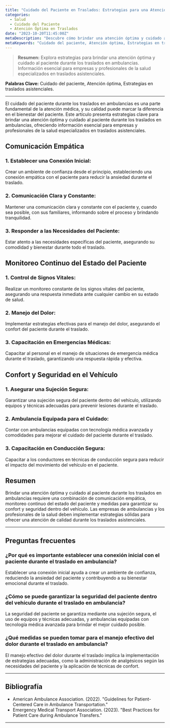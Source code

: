 ```yaml
---
title: "Cuidado del Paciente en Traslados: Estrategias para una Atención Óptima"
categories:
  - Salud
  - Cuidado del Paciente
  - Atención Óptima en Traslados
date: "2023-10-20T11:45:00Z"
metaDescription: "Descubre cómo brindar una atención óptima y cuidado al paciente durante los traslados en ambulancias. Información esencial para empresas y profesionales de la salud especializados en traslados asistenciales."
metaKeywords: "Cuidado del paciente, Atención óptima, Estrategias en traslados asistenciales"
---
```


> **Resumen:** Explora estrategias para brindar una atención óptima y cuidado al paciente durante los traslados en ambulancias. Información esencial para empresas y profesionales de la salud especializados en traslados asistenciales.

**Palabras Clave:** Cuidado del paciente, Atención óptima, Estrategias en traslados asistenciales.

---

El cuidado del paciente durante los traslados en ambulancias es una parte fundamental de la atención médica, y su calidad puede marcar la diferencia en el bienestar del paciente. Este artículo presenta estrategias clave para brindar una atención óptima y cuidado al paciente durante los traslados en ambulancias, ofreciendo información esencial para empresas y profesionales de la salud especializados en traslados asistenciales.

## Comunicación Empática

### 1. **Establecer una Conexión Inicial:**
Crear un ambiente de confianza desde el principio, estableciendo una conexión empática con el paciente para reducir la ansiedad durante el traslado.

### 2. **Comunicación Clara y Constante:**
Mantener una comunicación clara y constante con el paciente y, cuando sea posible, con sus familiares, informando sobre el proceso y brindando tranquilidad.

### 3. **Responder a las Necesidades del Paciente:**
Estar atento a las necesidades específicas del paciente, asegurando su comodidad y bienestar durante todo el traslado.

## Monitoreo Continuo del Estado del Paciente

### 1. **Control de Signos Vitales:**
Realizar un monitoreo constante de los signos vitales del paciente, asegurando una respuesta inmediata ante cualquier cambio en su estado de salud.

### 2. **Manejo del Dolor:**
Implementar estrategias efectivas para el manejo del dolor, asegurando el confort del paciente durante el traslado.

### 3. **Capacitación en Emergencias Médicas:**
Capacitar al personal en el manejo de situaciones de emergencia médica durante el traslado, garantizando una respuesta rápida y efectiva.

## Confort y Seguridad en el Vehículo

### 1. **Asegurar una Sujeción Segura:**
Garantizar una sujeción segura del paciente dentro del vehículo, utilizando equipos y técnicas adecuadas para prevenir lesiones durante el traslado.

### 2. **Ambulancia Equipada para el Cuidado:**
Contar con ambulancias equipadas con tecnología médica avanzada y comodidades para mejorar el cuidado del paciente durante el traslado.

### 3. **Capacitación en Conducción Segura:**
Capacitar a los conductores en técnicas de conducción segura para reducir el impacto del movimiento del vehículo en el paciente.

## Resumen

Brindar una atención óptima y cuidado al paciente durante los traslados en ambulancias requiere una combinación de comunicación empática, monitoreo continuo del estado del paciente y medidas para garantizar su confort y seguridad dentro del vehículo. Las empresas de ambulancias y los profesionales de la salud deben implementar estrategias sólidas para ofrecer una atención de calidad durante los traslados asistenciales.

---

## Preguntas frecuentes

### ¿Por qué es importante establecer una conexión inicial con el paciente durante el traslado en ambulancia?
Establecer una conexión inicial ayuda a crear un ambiente de confianza, reduciendo la ansiedad del paciente y contribuyendo a su bienestar emocional durante el traslado.

### ¿Cómo se puede garantizar la seguridad del paciente dentro del vehículo durante el traslado en ambulancia?
La seguridad del paciente se garantiza mediante una sujeción segura, el uso de equipos y técnicas adecuadas, y ambulancias equipadas con tecnología médica avanzada para brindar el mejor cuidado posible.

### ¿Qué medidas se pueden tomar para el manejo efectivo del dolor durante el traslado en ambulancia?
El manejo efectivo del dolor durante el traslado implica la implementación de estrategias adecuadas, como la administración de analgésicos según las necesidades del paciente y la aplicación de técnicas de confort.

---

## Bibliografía

- American Ambulance Association. (2022). "Guidelines for Patient-Centered Care in Ambulance Transportation."
- Emergency Medical Transport Association. (2023). "Best Practices for Patient Care during Ambulance Transfers."

---
